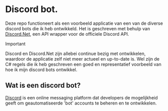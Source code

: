 # Discord bot.
Deze repo functioneert als een voorbeeld applicatie van een van de diverse discord bots die ik heb ontwikkeld. Het is geschreven met behulp van [Discord.Net](https://github.com/discord-net/Discord.Net), een API wrapper voor de officiele Discord API.

> [!IMPORTANT]
> Discord en Discord.Net zijn allebei continue bezig met ontwikkelen, waardoor de applicatie zelf niet meer actueel en up-to-date is. Wel zijn de C# regels die ik heb geschreven een goed en representatief voorbeeld van hoe ik mijn discord bots ontwikkel.

## Wat is een discord bot?
[Discord](https://discord.com/) is een online messaging platform dat developers de mogelijkheid geeft om geautomatiseerde 'bot' accounts te beheren en te ontwikkelen.  
